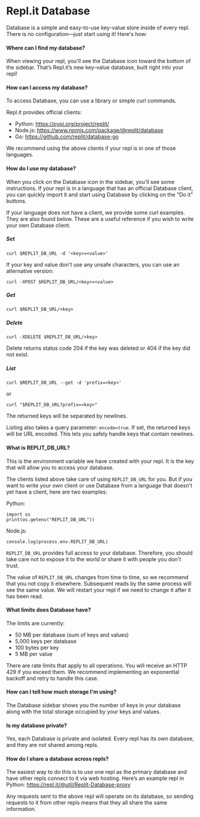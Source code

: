 # **Repl.it Database**

Database is a simple and easy-to-use key-value store inside of every repl.
There is no configuration—just start using it! Here's how:

#### **Where can I find my database?**

When viewing your repl, you'll see the Database icon toward the bottom of the sidebar.
That’s Repl.it’s new key-value database, built right into your repl!

#### **How can I access my database?**

To access Database, you can use a library or simple curl commands.

Repl.it provides official clients:

- Python: https://pypi.org/project/replit/
- Node.js: https://www.npmjs.com/package/@replit/database
- Go: https://github.com/replit/database-go

We recommend using the above clients if your repl is in one of those languages.

#### **How do I use my database?**

When you click on the Database icon in the sidebar, you'll see some instructions.
If your repl is in a language that has an official Database client, you can quickly
import it and start using Database by clicking on the "Do it" buttons.

If your language does not have a client, we provide some curl examples. They are
also found below. These are a useful reference if you wish to write your own
Database client.

##### Set

```
curl $REPLIT_DB_URL -d '<key>=<value>'
```

If your key and value don't use any unsafe characters, you can use
an alternative version:

```
curl -XPOST $REPLIT_DB_URL/<key>=<value>
```

##### Get

```
curl $REPLIT_DB_URL/<key>
```

##### Delete

```
curl -XDELETE $REPLIT_DB_URL/<key>
```

Delete returns status code 204 if the key was deleted or 404 if the key did not exist.

##### List

```
curl $REPLIT_DB_URL --get -d 'prefix=<key>'
```

or

```
curl "$REPLIT_DB_URL?prefix=<key>"
```

The returned keys will be separated by newlines.

Listing also takes a query parameter: `encode=true`. If set, the returned keys
will be URL encoded. This lets you safely handle keys that contain newlines.

#### **What is REPLIT_DB_URL?**

This is the environment variable we have created with your repl. It is the key that will allow you to access your database.

The clients listed above take care of using `REPLIT_DB_URL` for you. But if you want to write your own client or use Database from a language that doesn't yet have a client, here are two examples:

Python:

```
import os
print(os.getenv("REPLIT_DB_URL"))
```

Node.js:

```
console.log(process.env.REPLIT_DB_URL)
```

`REPLIT_DB_URL` provides full access to your database. Therefore, you should take care not to expose it to the world or share it with people you don't trust.

The value of `REPLIT_DB_URL` changes from time to time, so we recommend that you not copy it elsewhere. Subsequent reads by the same process will see the same value. We will restart your repl if we need to change it after it has been read.

#### **What limits does Database have?**

The limits are currently:

- 50 MB per database (sum of keys and values)
- 5,000 keys per database
- 100 bytes per key
- 5 MB per value

There are rate limits that apply to all operations. You will receive an HTTP 429 if you exceed them. We recommend implementing an exponential backoff and retry to handle this case.

#### **How can I tell how much storage I'm using?**

The Database sidebar shows you the number of keys in your database along with
the total storage occupied by your keys and values.

#### **Is my database private?**

Yes, each Database is private and isolated. Every repl has its own database, and
they are not shared among repls.

#### **How do I share a database across repls?**

The easiest way to do this is to use one repl as the primary database and have other repls connect to it via web hosting. Here’s an example repl in Python: https://repl.it/@util/Replit-Database-proxy

Any requests sent to the above repl will operate on its database, so sending
requests to it from other repls means that they all share the same information.
